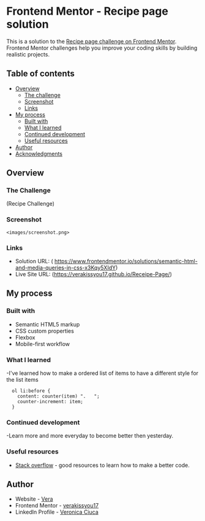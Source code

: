 # Frontend Mentor - Recipe page solution

This is a solution to the [Recipe page challenge on Frontend Mentor]( https://www.frontendmentor.io/solutions/semantic-html-and-media-queries-in-css-x3Kqy5XIdY). Frontend Mentor challenges help you improve your coding skills by building realistic projects. 

## Table of contents

- [Overview](#overview)
  - [The challenge](#the-challenge)
  - [Screenshot](#screenshot)
  - [Links](#links)
- [My process](#my-process)
  - [Built with](#built-with)
  - [What I learned](#what-i-learned)
  - [Continued development](#continued-development)
  - [Useful resources](#useful-resources)
- [Author](#author)
- [Acknowledgments](#acknowledgments)



## Overview
### The Challenge
(Recipe Challenge)

### Screenshot

```
<images/screenshot.png>
```

### Links

- Solution URL: ( https://www.frontendmentor.io/solutions/semantic-html-and-media-queries-in-css-x3Kqy5XIdY)
- Live Site URL: (https://verakissyou17.github.io/Receipe-Page/)

## My process

### Built with

- Semantic HTML5 markup
- CSS custom properties
- Flexbox
- Mobile-first workflow

### What I learned

-I've learned how to make a ordered list of items to have a different style for the list items

```
  ol li:before { 
    content: counter(item) ".   "; 
    counter-increment: item; 
  }
```

### Continued development

-Learn more and more everyday to become better then yesterday.

### Useful resources

- [Stack overflow](https://www.https://stackoverflow.com/) - good resources to learn how to make a better code.


## Author

- Website - [Vera](https://github.com/verakissyou17)
- Frontend Mentor - [verakissyou17](https://www.frontendmentor.io/profile/verakissyou17)
- LinkedIn Profile - [Veronica Ciuca](https://www.linkedin.com/in/veronica-ciuc%C4%83-467003278/)


